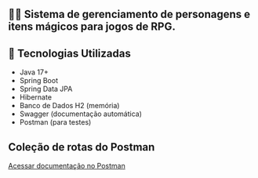 ## 🧙‍♂️ Sistema de gerenciamento de personagens e itens mágicos para jogos de RPG.

## 🔧 Tecnologias Utilizadas

- Java 17+
- Spring Boot
- Spring Data JPA
- Hibernate
- Banco de Dados H2 (memória)
- Swagger (documentação automática)
- Postman (para testes)

## Coleção de rotas do Postman
[Acessar documentação no Postman](https://www.postman.com/lorenzoberg/workspace/api-rpg/collection/34646430-9bf19d1e-7db3-4ff4-9a5e-9aa3055d665d?action=share&creator=34646430)

